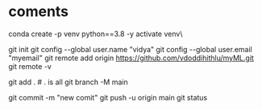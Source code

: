 # coments

conda create -p venv python==3.8 -y
activate venv\

git init
git config --global user.name "vidya"
git config --global user.email "myemail"
git remote add origin https://github.com/vdoddihithlu/myML.git
git remote -v

git add . # . is all
git branch -M main

git commit -m "new comit"
git push -u origin main
git status
